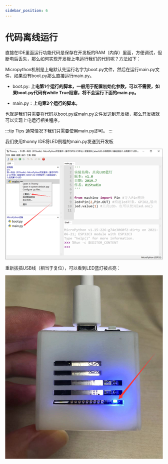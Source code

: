 ```yaml
---
sidebar_position: 6
---
```


# 代码离线运行

直接在IDE里面运行功能代码是保存在开发板的RAM（内存）里面，方便调试，但断电后丢失，那么如何实现开发板上电运行我们的代码呢？方法如下：

Micropython机制是上电默认先运行名字为boot.py文件，然后在运行main.py文件，如果没有boot.py那么直接运行main.py。


- boot.py: **上电第1个运行的脚本，一般用于配置初始化参数，可以不需要，如果boot.py代码有while True阻塞，将不会运行下面的main.py。**

- main.py：**上电第2个运行的脚本。**

也就是我们只需要将代码以boot.py或main.py文件发送到开发板，那么开发板就可以实现上电运行相关程序。

:::tip Tips
通常情况下我们只需要使用main.py即可。
:::

我们使用thonny IDE将LED例程的main.py发送到开发板

![run_offline](./img/run_offline/run_offline1.png)

重新拔插USB线（相当于复位），可以看到LED蓝灯被点亮：

![run_offline](./img/run_offline/run_offline2.png)
